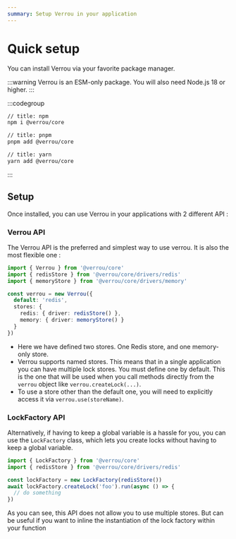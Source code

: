 ```yaml
---
summary: Setup Verrou in your application
---
```


# Quick setup

You can install Verrou via your favorite package manager.

:::warning
Verrou is an ESM-only package. You will also need Node.js 18 or higher.
:::


:::codegroup
```sh
// title: npm
npm i @verrou/core
```

```sh
// title: pnpm
pnpm add @verrou/core
```

```sh
// title: yarn
yarn add @verrou/core
```
:::


## Setup

Once installed, you can use Verrou in your applications with 2 different API :

### Verrou API

The Verrou API is the preferred and simplest way to use verrou. It is also the most flexible one :

```ts
import { Verrou } from '@verrou/core'
import { redisStore } from '@verrou/core/drivers/redis'
import { memoryStore } from '@verrou/core/drivers/memory'

const verrou = new Verrou({
  default: 'redis',
  stores: {
    redis: { driver: redisStore() },
    memory: { driver: memoryStore() }
  }
})
```

- Here we have defined two stores. One Redis store, and one memory-only store.
- Verrou supports named stores. This means that in a single application you can have multiple lock stores. You must define one by default. This is the one that will be used when you call methods directly from the `verrou` object like `verrou.createLock(...)`.
- To use a store other than the default one, you will need to explicitly access it via `verrou.use(storeName)`.

### LockFactory API

Alternatively, if having to keep a global variable is a hassle for you, you can use the `LockFactory` class, which lets you create locks without having to keep a global variable.

```ts
import { LockFactory } from '@verrou/core'
import { redisStore } from '@verrou/core/drivers/redis'

const lockFactory = new LockFactory(redisStore())
await lockFactory.createLock('foo').run(async () => {
  // do something
})
```

As you can see, this API does not allow you to use multiple stores. But can be useful if you want to inline the instantiation of the lock factory within your function
